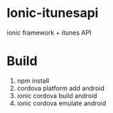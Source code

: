 # Ionic-itunesapi
ionic framework + itunes API

# Build

1. npm install
2. cordova platform add android
3. ionic cordova build android
4. ionic cordova emulate android
